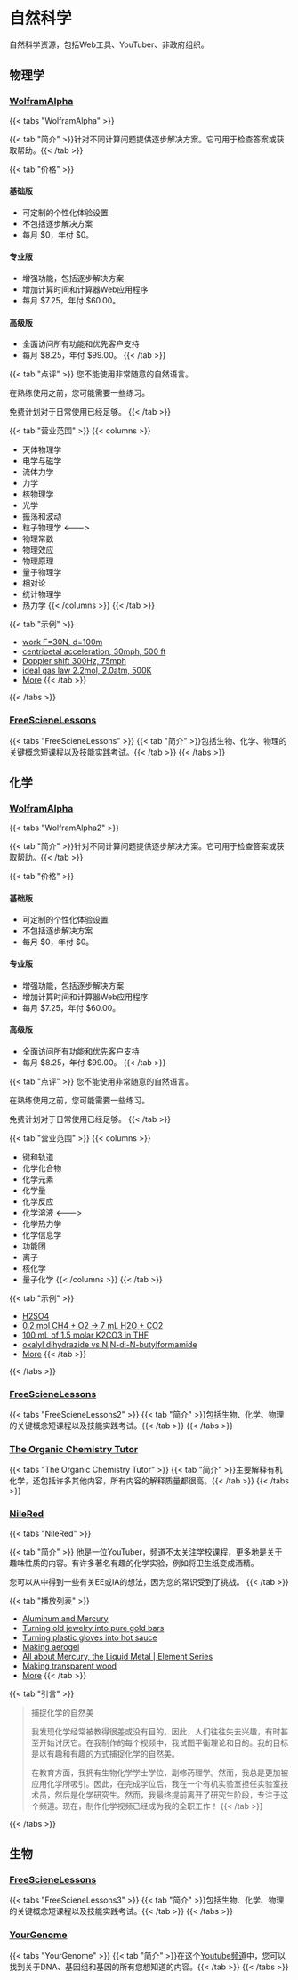 # 自然科学

自然科学资源，包括Web工具、YouTuber、非政府组织。

## 物理学

### [WolframAlpha](https://www.wolframalpha.com/)

{{< tabs "WolframAlpha" >}}

{{< tab "简介" >}}针对不同计算问题提供逐步解决方案。它可用于检查答案或获取帮助。{{< /tab >}}

{{< tab "价格" >}}
#### 基础版

- 可定制的个性化体验设置
- 不包括逐步解决方案
- 每月 $0，年付 $0。

#### 专业版

- 增强功能，包括逐步解决方案
- 增加计算时间和计算器Web应用程序
- 每月 $7.25，年付 $60.00。

#### 高级版

- 全面访问所有功能和优先客户支持
- 每月 $8.25，年付 $99.00。
{{< /tab >}}

{{< tab "点评" >}}
您不能使用非常随意的自然语言。

在熟练使用之前，您可能需要一些练习。

免费计划对于日常使用已经足够。
{{< /tab >}}

{{< tab "营业范围" >}}
{{< columns >}}
- 天体物理学
- 电学与磁学
- 流体力学
- 力学
- 核物理学
- 光学
- 振荡和波动
- 粒子物理学
<--->
- 物理常数
- 物理效应
- 物理原理
- 量子物理学
- 相对论
- 统计物理学
- 热力学
{{< /columns >}}
{{< /tab >}}

{{< tab "示例" >}}
- [work F=30N, d=100m](https://www.wolframalpha.com/input?i=work+F%3D30N%2C+d%3D100m)
- [centripetal acceleration, 30mph, 500 ft](https://www.wolframalpha.com/input?i=centripetal+acceleration%2C+30mph%2C+500+ft)
- [Doppler shift 300Hz, 75mph](https://www.wolframalpha.com/input?i=Doppler+shift+300Hz%2C+75mph)
- [ideal gas law 2.2mol, 2.0atm, 500K](https://www.wolframalpha.com/input?i=ideal+gas+law+2.2mol%2C+2.0atm%2C+500K)
- [More](https://www.wolframalpha.com/examples/science-and-technology/physics)
{{< /tab >}}

{{< /tabs >}}

### [FreeScieneLessons](https://www.youtube.com/c/Freesciencelessons)

{{< tabs "FreeScieneLessons" >}}
{{< tab "简介" >}}包括生物、化学、物理的关键概念短课程以及技能实践考试。{{< /tab >}}
{{< /tabs >}}

## 化学

### [WolframAlpha](https://www.wolframalpha.com/)

{{< tabs "WolframAlpha2" >}}

{{< tab "简介" >}}针对不同计算问题提供逐步解决方案。它可用于检查答案或获取帮助。{{< /tab >}}

{{< tab "价格" >}}
#### 基础版

- 可定制的个性化体验设置
- 不包括逐步解决方案
- 每月 $0，年付 $0。

#### 专业版

- 增强功能，包括逐步解决方案
- 增加计算时间和计算器Web应用程序
- 每月 $7.25，年付 $60.00。

#### 高级版

- 全面访问所有功能和优先客户支持
- 每月 $8.25，年付 $99.00。
{{< /tab >}}

{{< tab "点评" >}}
您不能使用非常随意的自然语言。

在熟练使用之前，您可能需要一些练习。

免费计划对于日常使用已经足够。
{{< /tab >}}

{{< tab "营业范围" >}}
{{< columns >}}
- 键和轨道
- 化学化合物
- 化学元素
- 化学量
- 化学反应
- 化学溶液
<--->
- 化学热力学
- 化学信息学
- 功能团
- 离子
- 核化学
- 量子化学
{{< /columns >}}
{{< /tab >}}

{{< tab "示例" >}}
- [H2SO4](https://www.wolframalpha.com/input?i=H2SO4)
- [0.2 mol CH4 + O2 -> 7 mL H2O + CO2](https://www.wolframalpha.com/input?i=0.2+mol+CH4+%2B+O2+-%3E+7+mL+H2O+%2B+CO2)
- [100 mL of 1.5 molar K2CO3 in THF](https://www.wolframalpha.com/input?i=100+mL+of+1.5+molar+K2CO3+in+THF)
- [oxalyl dihydrazide vs N,N-di-N-butylformamide](https://www.wolframalpha.com/input?i=oxalyl+dihydrazide+vs+N%2CN-di-N-butylformamide)
- [More](https://www.wolframalpha.com/examples/science-and-technology/chemistry)
{{< /tab >}}

{{< /tabs >}}

### [FreeScieneLessons](https://www.youtube.com/c/Freesciencelessons)

{{< tabs "FreeScieneLessons2" >}}
{{< tab "简介" >}}包括生物、化学、物理的关键概念短课程以及技能实践考试。{{< /tab >}}
{{< /tabs >}}

### [The Organic Chemistry Tutor](https://www.youtube.com/c/TheOrganicChemistryTutor)

{{< tabs "The Organic Chemistry Tutor" >}}
{{< tab "简介" >}}主要解释有机化学，还包括许多其他内容，所有内容的解释质量都很高。{{< /tab >}}
{{< /tabs >}}

### [NileRed](https://www.youtube.com/c/nilered)

{{< tabs "NileRed" >}}

{{< tab "简介" >}}
他是一位YouTuber，频道不太关注学校课程，更多地是关于趣味性质的内容。有许多著名有趣的化学实验，例如将卫生纸变成酒精。

您可以从中得到一些有关EE或IA的想法，因为您的常识受到了挑战。
{{< /tab >}}

{{< tab "播放列表" >}}
- [Aluminum and Mercury](https://www.youtube.com/watch?v=IrdYueB9pY4)
- [Turning old jewelry into pure gold bars](https://www.youtube.com/watch?v=37Kn-kIsVu8)
- [Turning plastic gloves into hot sauce](https://www.youtube.com/watch?v=1B3Xi5L6siI)
- [Making aerogel](https://www.youtube.com/watch?v=Y0HfmYBlF8g)
- [All about Mercury, the Liquid Metal | Element Series](https://www.youtube.com/watch?v=ZiWlthrtneU)
- [Making transparent wood](https://www.youtube.com/watch?v=uUU3jW7Y9Ak)
- [More](https://www.youtube.com/c/NileRed/videos)
{{< /tab >}}

{{< tab "引言" >}}
> 捕捉化学的自然美
>
> 我发现化学经常被教得很差或没有目的。因此，人们往往失去兴趣，有时甚至开始讨厌它。在我制作的每个视频中，我试图平衡理论和目的。我的目标是以有趣和有趣的方式捕捉化学的自然美。
>
> 在教育方面，我拥有生物化学学士学位，副修药理学。然而，我总是更加被应用化学所吸引。因此，在完成学位后，我在一个有机实验室担任实验室技术员，然后是化学研究生。然而，我最终提前离开了研究生阶段，专注于这个频道。现在，制作化学视频已经成为我的全职工作！
{{< /tab >}}

{{< /tabs >}}

## 生物

### [FreeScieneLessons](https://www.youtube.com/c/Freesciencelessons)

{{< tabs "FreeScieneLessons3" >}}
{{< tab "简介" >}}包括生物、化学、物理的关键概念短课程以及技能实践考试。{{< /tab >}}
{{< /tabs >}}

### [YourGenome](https://www.yourgenome.org/)

{{< tabs "YourGenome" >}}
{{< tab "简介" >}}在这个[Youtube频道](https://www.youtube.com/c/yourgenome)中，您可以找到关于DNA、基因组和基因的所有您想知道的内容。{{< /tab >}}
{{< /tabs >}}